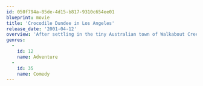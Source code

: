 ```yaml
---
id: 050f794a-85de-4d15-b817-9310c654ee01
blueprint: movie
title: 'Crocodile Dundee in Los Angeles'
release_date: '2001-04-12'
overview: 'After settling in the tiny Australian town of Walkabout Creek with his significant other and his young son, Mick "Crocodile" Dundee is thrown for a loop when a prestigious Los Angeles newspaper offers his honey a job. The family migrates back to the United States, and Croc and son soon find themselves learning some lessons about American life -- many of them inadvertent'
genres:
  -
    id: 12
    name: Adventure
  -
    id: 35
    name: Comedy
---
```

